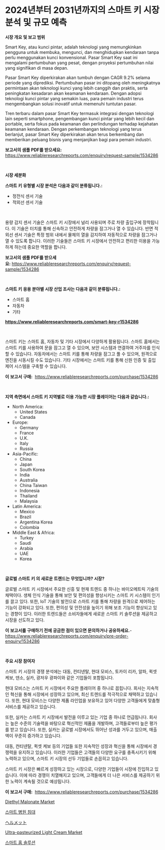 <p><h1>2024년부터 2031년까지의 스마트 키 시장 분석 및 규모 예측</h1></p><p><strong>시장 개요 및 보고 범위</strong></p>
<p><p>Smart Key, atau kunci pintar, adalah teknologi yang memungkinkan pengguna untuk membuka, mengunci, dan menghidupkan kendaraan tanpa perlu menggunakan kunci konvensional. Pasar Smart Key saat ini mengalami pertumbuhan yang pesat, dengan proyeksi pertumbuhan nilai yang signifikan di masa depan.</p><p>Pasar Smart Key diperkirakan akan tumbuh dengan CAGR 9.2% selama periode yang diprediksi. Pertumbuhan pasar ini ditopang oleh meningkatnya permintaan akan teknologi kunci yang lebih canggih dan praktis, serta peningkatan kesadaran akan keamanan kendaraan. Dengan adopsi teknologi kunci pintar yang semakin luas, para pemain industri terus mengembangkan solusi inovatif untuk memenuhi tuntutan pasar.</p><p>Tren terbaru dalam pasar Smart Key termasuk integrasi dengan teknologi lain seperti smartphone, pengembangan kunci pintar yang lebih kecil dan portable, serta fokus pada keamanan dan perlindungan terhadap kejahatan keamanan kendaraan. Dengan perkembangan teknologi yang terus berlanjut, pasar Smart Key diperkirakan akan terus berkembang dan memberikan peluang bisnis yang menjanjikan bagi para pemain industri.</p></p>
<p><strong>보고서의 샘플 PDF를 받으세요:</strong> <a href="https://www.reliableresearchreports.com/enquiry/request-sample/1534286">https://www.reliableresearchreports.com/enquiry/request-sample/1534286</a></p>
<p>&nbsp;</p>
<p><strong>시장 세분화</strong></p>
<p><strong>스마트 키 유형별 시장 분석은 다음과 같이 분류됩니다.:</strong></p>
<p><ul><li>정전식 센서 기술</li><li>적외선 센서 기술</li></ul></p>
<p>&nbsp;</p>
<p><p>용량 감지 센서 기술은 스마트 키 시장에서 널리 사용되며 주로 차량 출입구에 장착됩니다. 이 기술은 터치를 통해 신속하고 안전하게 차량을 잠그거나 열 수 있습니다. 반면 적외선 센서 기술은 특정 범위 내에서 물체의 열을 감지하여 자동적으로 차량을 잠그거나 열 수 있도록 합니다. 이러한 기술들은 스마트 키 시장에서 안전하고 편리한 이용을 가능하게 하는데 중요한 역할을 합니다.</p></p>
<p><strong>보고서의 샘플 PDF를 받으세요:</strong>&nbsp;<a href="https://www.reliableresearchreports.com/enquiry/request-sample/1534286">https://www.reliableresearchreports.com/enquiry/request-sample/1534286</a></p>
<p>&nbsp;</p>
<p><strong> 스마트 키 응용 분야별 시장 산업 조사는 다음과 같이 분류됩니다.:</strong></p>
<p><ul><li>스마트 홈</li><li>자동차</li><li>기타</li></ul></p>
<p><strong><a href="https://www.reliableresearchreports.com/smart-key-r1534286">https://www.reliableresearchreports.com/smart-key-r1534286</a></strong></p>
<p>&nbsp;</p>
<p><p>스마트 키는 스마트 홈, 자동차 및 기타 시장에서 다양하게 활용됩니다. 스마트 홈에서는 스마트 키를 사용하여 문을 잠그고 열 수 있으며, 보안 시스템과 연결하여 거주자를 인식할 수 있습니다. 자동차에서는 스마트 키를 통해 차량을 잠그고 풀 수 있으며, 원격으로 엔진을 시동시킬 수도 있습니다. 기타 시장에서는 스마트 키를 통해 신원 인증 및 출입 제어 시스템을 구축할 수 있습니다.</p></p>
<p><strong>이 보고서 구매:</strong>&nbsp; <a href="https://www.reliableresearchreports.com/purchase/1534286">https://www.reliableresearchreports.com/purchase/1534286</a></p>
<p>&nbsp;</p>
<p><strong>지역 측면에서 스마트 키 지역별로 이용 가능한 시장 플레이어는 다음과 같습니다.:</strong></p>
<p><ul>
    <li>
        North America:
        <ul>
            <li>United States</li>
            <li>Canada</li>
        </ul>
    </li>
    <li>
        Europe:
        <ul>
            <li>Germany</li>
            <li>France</li>
            <li>U.K.</li>
            <li>Italy</li>
            <li>Russia</li>
        </ul>
    </li>
    <li>
        Asia-Pacific:
        <ul>
            <li>China</li>
            <li>Japan</li>
            <li>South Korea</li>
            <li>India</li>
            <li>Australia</li>
            <li>China Taiwan</li>
            <li>Indonesia</li>
            <li>Thailand</li>
            <li>Malaysia</li>
        </ul>
    </li>
    <li>
        Latin America:
        <ul>
            <li>Mexico</li>
            <li>Brazil</li>
            <li>Argentina Korea</li>
            <li>Colombia</li>
        </ul>
    </li>
    <li>
        Middle East & Africa:
        <ul>
            <li>Turkey</li>
            <li>Saudi</li>
            <li>Arabia</li>
            <li>UAE</li>
            <li>Korea</li>
        </ul>
    </li>
    </ul></p>
<p>&nbsp;</p>
<p><strong>글로벌 스마트 키 의 새로운 트렌드는 무엇입니까? 시장?</strong></p>
<p><p>글로벌 스마트 키 시장에서 주요한 신흥 및 현재 트렌드 중 하나는 바이오메트릭 기술의 채택이다. 생체 인식 기술을 통해 보안 및 편의성을 향상시키는 스마트 키 시스템이 인기를 끌고 있다. 또한, IoT 기술의 발전으로 스마트 키를 통해 차량을 원격으로 제어하는 기능이 강화되고 있다. 또한, 편의성 및 안전성을 높이기 위해 보조 기능이 향상되고 있는 경향이 있다. 이러한 트렌드들은 소비자들에게 새로운 스마트 키 솔루션을 제공하고 시장을 선도하고 있다.</p></p>
<p><strong>이 보고서를 구매하기 전에 궁금한 점이 있으면 문의하거나 공유하세요.</strong>- <a href="https://www.reliableresearchreports.com/enquiry/pre-order-enquiry/1534286">https://www.reliableresearchreports.com/enquiry/pre-order-enquiry/1534286</a></p>
<p>&nbsp;</p>
<p><strong>주요 시장 참여자</strong></p>
<p><p>스마트 키 시장의 경쟁 분석에는 대동, 컨티넨탈, 현대 모비스, 토카이 리카, 알파, 퀵셋 케보, 덴소, 실카, 광저우 광파이와 같은 기업들이 포함됩니다. </p><p>현대 모비스는 스마트 키 시장에서 주요한 플레이어 중 하나로 꼽힙니다. 회사는 지속적인 혁신을 통해 시장에서 성장하고 있으며, 최신 트렌드를 적극적으로 채택하고 있습니다. 또한, 현대 모비스는 다양한 제품 라인업을 보유하고 있어 다양한 고객들에게 맞춤형 서비스를 제공하고 있습니다.</p><p>또한, 실카는 스마트 키 시장에서 발전을 이루고 있는 기업 중 하나로 언급됩니다. 회사는 높은 수준의 기술력을 바탕으로 혁신적인 제품을 개발하며, 고객들로부터 높은 평가를 받고 있습니다. 또한, 실카는 글로벌 시장에서도 뛰어난 성과를 거두고 있으며, 매출액이 꾸준히 증가하고 있습니다.</p><p>대동, 컨티넨탈, 퀵셋 케보 등의 기업들 또한 지속적인 성장과 혁신을 통해 시장에서 경쟁력을 유지하고 있습니다. 이러한 기업들은 고객들의 다양한 요구를 충족시키기 위해 노력하고 있으며, 스마트 키 시장의 선두 기업들로 손꼽히고 있습니다. </p><p>스마트 키 시장은 빠르게 성장하고 있는 시장으로, 다양한 기업들이 시장에 진입하고 있습니다. 이에 따라 경쟁이 치열해지고 있으며, 고객들에게 더 나은 서비스를 제공하기 위한 노력이 계속될 것으로 예상됩니다.</p></p>
<p><strong>이 보고서 구매:</strong>&nbsp;&nbsp;<a href="https://www.reliableresearchreports.com/purchase/1534286">https://www.reliableresearchreports.com/purchase/1534286</a></p>
<p><p><a href="https://issuu.com/reportprime-2/docs/diethyl-malonate-market-size-2030.pptx">Diethyl Malonate Market</a></p><p><a href="https://github.com/ZacharyScthmitt4465/Market-Research-Report-List-1/blob/main/702502218022.md">스마트 병원 침대</a></p><p><a href="https://github.com/mathieurico66/Market-Research-Report-List-1/blob/main/779888119536.md">ヘルメット</a></p><p><a href="https://github.com/ashepherd82/Market-Research-Report-List-4/blob/main/ultra-pasteurized-light-cream-market.md">Ultra-pasteurized Light Cream Market</a></p><p><a href="https://github.com/lkwggful07722/Market-Research-Report-List-1/blob/main/401076318021.md">스마트 홈 솔루션</a></p></p>